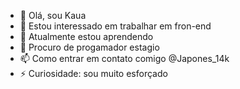 - 👋 Olá, sou Kaua
- 👀 Estou interessado em trabalhar em fron-end
- 🌱 Atualmente estou aprendendo
- 💞️ Procuro de progamador estagio
- 📫 Como entrar em contato comigo @Japones_14k
- ⚡ Curiosidade: sou muito esforçado 


<!---
Kauageraldo/Kauageraldo is a ✨ special ✨ repository because its `README.md` (this file) appears on your GitHub profile.
You can click the Preview link to take a look at your changes.
--->
